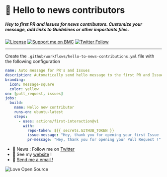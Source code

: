 # 👋 **Hello to news contributors**

##### Hey to first PR and Issues for news contributors. Customize your message, add links to Guidelines or other importants files.


[![License](https://img.shields.io/github/license/thomasbnt/hello-to-news-contributions.svg?style=for-the-badge)](https://github.com/thomasbnt/hello-to-news-contributions/blob/master/LICENSE)
[![Support me on BMC](https://img.shields.io/badge/Support%20me-☕-orange.svg?style=for-the-badge)](https://www.buymeacoffee.com/thomasbnt)
[![Twitter Follow](https://img.shields.io/twitter/follow/Thomasbnt_?color=%231DA1F2&label=Follow%20me&logo=Twitter&style=for-the-badge)](https://twitter.com/Thomasbnt_)
____

Create the `.github/workflows/hello-to-news-contributions.yml` file with the following configuration

```yml
name: Auto message for PR's and Issues
description: Automatically send hello message to the first PR and Issue for new contributor.
branding:
  icon: message-square
  color: yellow
on: [pull_request, issues]
jobs:
  build:
    name: Hello new contributor
    runs-on: ubuntu-latest
    steps:
      - uses: actions/first-interaction@v1
        with:
          repo-token: ${{ secrets.GITHUB_TOKEN }}
          issue-message: "Hey, thank you for opening your first Issue ! 🙂"
          pr-message: "Hey, thank you for opening your Pull Request !"
```

- 📣  News : Follow me on [Twitter](https://twitter.com/Thomasbnt_)
- 🔗  See my [website](https://thomasbnt.fr) !
- 📨  [Send me a email !](https://thomasbnt.fr/contact)

![Love Open Source](https://badges.frapsoft.com/os/v3/open-source.png?v=103)
